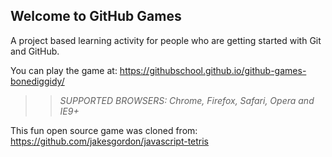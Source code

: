 ## Welcome to GitHub Games

A project based learning activity for people who are getting started with Git and GitHub.

You can play the game at: https://githubschool.github.io/github-games-bonediggidy/

>> _*SUPPORTED BROWSERS*: Chrome, Firefox, Safari, Opera and IE9+_

This fun open source game was cloned from: https://github.com/jakesgordon/javascript-tetris
